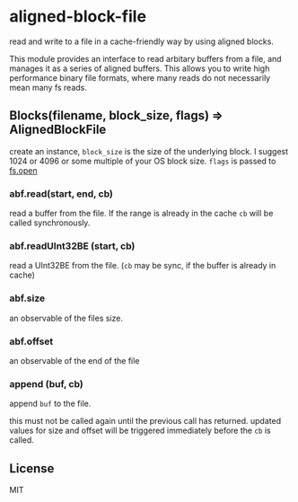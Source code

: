 # aligned-block-file

read and write to a file in a cache-friendly way by using aligned blocks.

This module provides an interface to read arbitary buffers from a file,
and manages it as a series of aligned buffers. This allows you to write
high performance binary file formats, where many reads do not necessarily
mean many fs reads.

## Blocks(filename, block_size, flags) => AlignedBlockFile

create an instance, `block_size` is the size of the underlying block.
I suggest 1024 or 4096 or some multiple of your OS block size.
`flags` is passed to [fs.open](http://devdocs.io/node/fs#fs_fs_open_path_flags_mode_callback)

### abf.read(start, end, cb)

read a buffer from the file. If the range is already in the cache
`cb` will be called synchronously.

### abf.readUInt32BE (start, cb)

read a UInt32BE from the file. (`cb` may be sync, if the buffer is already in cache)

### abf.size

an observable of the files size.

### abf.offset

an observable of the end of the file

### append (buf, cb)

append `buf` to the file.

this must not be called again until the previous call has returned.
updated values for size and offset will be triggered immediately before the `cb` is called.

## License

MIT

